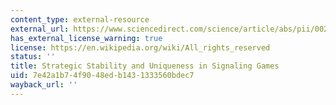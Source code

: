 ```yaml
---
content_type: external-resource
external_url: https://www.sciencedirect.com/science/article/abs/pii/0022053190900099
has_external_license_warning: true
license: https://en.wikipedia.org/wiki/All_rights_reserved
status: ''
title: Strategic Stability and Uniqueness in Signaling Games
uid: 7e42a1b7-4f90-48ed-b143-1333560bdec7
wayback_url: ''
---
```

